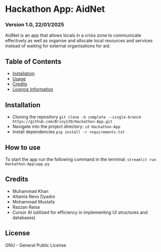 # Hackathon App: AidNet
### Version 1.0, 22/01/2025

AidNet is an app that allows locals in a crisis zone to communicate effectively as well as organise and
allocate local resources and services instead of waiting for external organisations for aid.


## Table of Contents
- [Installation](#Installation)
- [Usage](#How-to-use)
- [Credits](#Credits)
- [Licence Information](#License)

## Installation
- Cloning the repository
  `git clone -b complete --single-branch https://github.com/Briny139/Hackathon-App.git`
- Navigate into the project directory:
   `cd Hackathon-App`
- Install dependencies
  `pip install -r requirements.txt`


## How to use
To start the app run the following command in the terminal:
`streamlit run Hackathon-App\app.py`

## Credits
- Muhammad Khan
- Altamis Revo Dyadro
- Mohammad Mustafa
- Razzan Raisa
- Cursor AI (utilized for efficiency in implementing UI structures and databases)

## License 
GNU - General Public License


